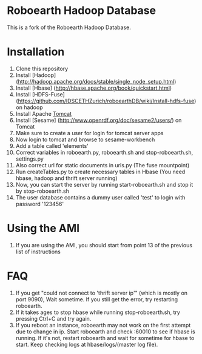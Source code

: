 Roboearth Hadoop Database
===========

This is a fork of the Roboearth Hadoop Database.

Installation
===========
1. Clone this repository
2. Install [Hadoop] (http://hadoop.apache.org/docs/stable/single_node_setup.html) 
3. Install [Hbase] (http://hbase.apache.org/book/quickstart.html)
4. Install [HDFS-Fuse] (https://github.com/IDSCETHZurich/roboearthDB/wiki/Install-hdfs-fuse) on hadoop
5. Install Apache [Tomcat]( http://tomcat.apache.org/tomcat-7.0-doc/setup.html)
6. Install [Sesame] (http://www.openrdf.org/doc/sesame2/users/) on Tomcat 
7. Make sure to create a user for login for tomcat server apps
8. Now login to tomcat and browse to sesame-workbench
9. Add a table called 'elements'
10. Correct variables in roboearth.py, roboearth.sh and stop-roboearth.sh, settings.py
11. Also correct url for static documents in urls.py (The fuse mountpoint)
12. Run createTables.py to create necessary tables in Hbase (You need hbase, hadoop and thrift server running)
13. Now, you can start the server by running start-roboearth.sh and stop it by stop-roboearth.sh 
14. The user database contains a dummy user called 'test' to login with password '123456'

Using the AMI
===========
1. If you are using the AMI, you should start from point 13 of the previous list of instructions

FAQ
==========
1. If you get "could not connect to 'thrift server ip'" (which is mostly on port 9090), Wait sometime. If you still get the error, try restarting roboearth.
2. If it takes ages to stop hbase while running stop-roboearth.sh, try pressing Ctrl+C and try again. 
3. If you reboot an instance, roboearth may not work on the first attempt due to change in ip. Start roboearth and check <ip of instance>:60010 to see if hbase is running.
If it's not, restart roboearth and wait for sometime for hbase to start. Keep checking logs at hbase/logs/(master log file). 

